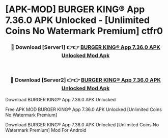 # [APK-MOD] BURGER KING® App 7.36.0 APK Unlocked - [Unlimited Coins No Watermark Premium] ctfr0



<div align="center">
<h3>🔴 Download [Server1] 👉👉 <a href="https://momento.my/?title=BURGER_KING®_App_7.36.0_APK_Unlocked">BURGER KING® App 7.36.0 APK Unlocked Mod Apk</a></h3><br>

<h3>🔴 Download [Server2] 👉👉 <a href="https://momento.my/?title=BURGER_KING®_App_7.36.0_APK_Unlocked">BURGER KING® App 7.36.0 APK Unlocked Mod Apk</a></h3>
</div>



Download BURGER KING® App 7.36.0 APK Unlocked 

Free APK MOD BURGER KING® App 7.36.0 APK Unlocked [Unlimited Coins No Watermark Premium]

Download BURGER KING® App 7.36.0 APK Unlocked [Unlimited Coins No Watermark Premium] Mod For Android

